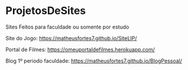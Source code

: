 # ProjetosDeSites
Sites Feitos para faculdade ou somente por estudo

Site do Jogo: https://matheusfortes7.github.io/SiteLIP/

Portal de Filmes: https://omeuportaldefilmes.herokuapp.com/

Blog 1º periodo faculdade: https://matheusfortes7.github.io/BlogPessoal/
